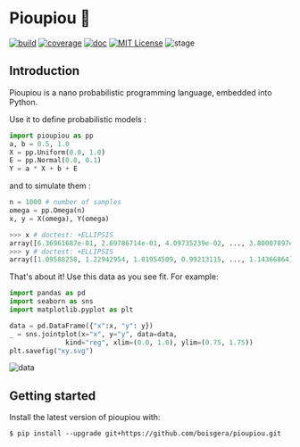 Pioupiou 🐤
================================================================================

[![build](https://github.com/boisgera/pioupiou/actions/workflows/build.yml/badge.svg)](https://github.com/boisgera/pioupiou/actions/workflows/build.yml)
[![coverage](https://img.shields.io/endpoint?url=https://gist.githubusercontent.com/boisgera/13615cd4d2f090624f8fa068f29d67f9/raw/test.json)](https://boisgera.github.io/pioupiou/htmlcov)
[![doc](https://img.shields.io/badge/doc-mkdocs-blue)](https://boisgera.github.io/pioupiou)
[![MIT License](https://img.shields.io/badge/License-MIT-blue)](https://github.com/boisgera/pioupiou/blob/master/LICENSE.txt)
![stage](https://img.shields.io/badge/stage-pre--alpha-red) 

Introduction
--------------------------------------------------------------------------------

Pioupiou is a nano probabilistic programming language, embedded into Python.

Use it to define probabilistic models :

```python
import pioupiou as pp
a, b = 0.5, 1.0
X = pp.Uniform(0.0, 1.0)
E = pp.Normal(0.0, 0.1)
Y = a * X + b + E
```

and to simulate them :

```python
n = 1000 # number of samples
omega = pp.Omega(n)
x, y = X(omega), Y(omega)
```
```python
>>> x # doctest: +ELLIPSIS
array([6.36961687e-01, 2.69786714e-01, 4.09735239e-02, ..., 3.80007897e-01])
>>> y # doctest: +ELLIPSIS
array([1.09588258, 1.22942954, 1.01954509, 0.99213115, ..., 1.14366864])
```

That's about it! Use this data as you see fit. For example:

```python
import pandas as pd
import seaborn as sns
import matplotlib.pyplot as plt

data = pd.DataFrame({"x":x, "y": y})
_ = sns.jointplot(x="x", y="y", data=data,
              kind="reg", xlim=(0.0, 1.0), ylim=(0.75, 1.75))
plt.savefig("xy.svg")
```

![data](https://boisgera.github.io/pioupiou/images/xy.svg)

Getting started
--------------------------------------------------------------------------------

Install the latest version of pioupiou with:

    $ pip install --upgrade git+https://github.com/boisgera/pioupiou.git
